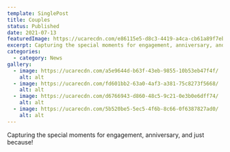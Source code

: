 ```yaml
---
template: SinglePost
title: Couples
status: Published
date: 2021-07-13
featuredImage: https://ucarecdn.com/e86115e5-d8c3-4419-a4ca-cb61a89f7ebb/
excerpt: Capturing the special moments for engagement, anniversary, and just because!
categories:
  - category: News
gallery:
  - image: https://ucarecdn.com/a5e9644d-b63f-43eb-9855-10b53eb47f4f/
    alt: alt
  - image: https://ucarecdn.com/fd601bb2-63a0-4af3-a381-75c8273f5668/
    alt: alt
  - image: https://ucarecdn.com/d6766943-d860-48c5-9c21-0e3b0e6dff74/
    alt: alt
  - image: https://ucarecdn.com/5b520be5-5ec5-4f6b-8c66-0f6387827ad0/
    alt: alt
---
```

Capturing the special moments for engagement, anniversary, and just because!